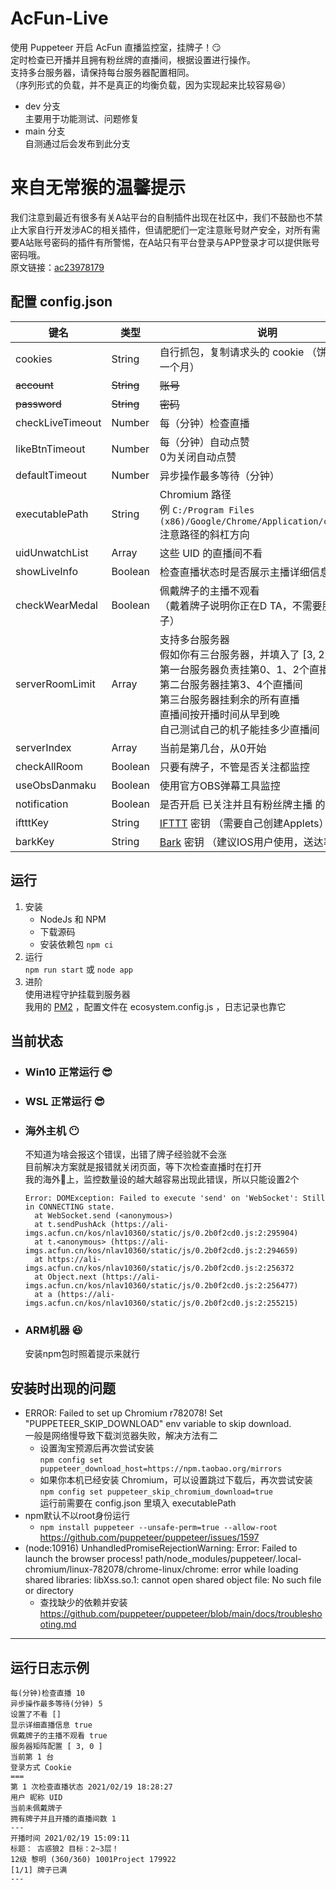 # AcFun-Live  
使用 Puppeteer 开启 AcFun 直播监控室，挂牌子！😏  
定时检查已开播并且拥有粉丝牌的直播间，根据设置进行操作。  
支持多台服务器，请保持每台服务器配置相同。  
（序列形式的负载，并不是真正的均衡负载，因为实现起来比较容易😆）  
- dev 分支  
主要用于功能测试、问题修复  
- main 分支  
自测通过后会发布到此分支  
  
# 来自无常猴的温馨提示  
我们注意到最近有很多有关A站平台的自制插件出现在社区中，我们不鼓励也不禁止大家自行开发涉AC的相关插件，但请肥肥们一定注意账号财产安全，对所有需要A站账号密码的插件有所警惕，在A站只有平台登录与APP登录才可以提供账号密码哦。  
原文链接：[ac23978179](https://www.acfun.cn/a/ac23978179)  
  
## 配置 config.json  
键名 | 类型 | 说明  
  --- | --- | ---  
cookies | String | 自行抓包，复制请求头的 cookie （饼干保质期一个月）
~~account~~ | ~~String~~ | ~~账号~~  
~~password~~ | ~~String~~ | ~~密码~~  
checkLiveTimeout | Number | 每（分钟）检查直播  
likeBtnTimeout | Number | 每（分钟）自动点赞 <br> 0为关闭自动点赞
defaultTimeout | Number | 异步操作最多等待（分钟）
executablePath | String | Chromium 路径 <br> 例 `C:/Program Files (x86)/Google/Chrome/Application/chrome.exe` <br> 注意路径的斜杠方向
uidUnwatchList | Array | 这些 UID 的直播间不看
showLiveInfo | Boolean | 检查直播状态时是否展示主播详细信息
checkWearMedal | Boolean | 佩戴牌子的主播不观看 <br> （戴着牌子说明你正在D TA，不需要服务器挂牌子）
serverRoomLimit | Array | 支持多台服务器 <br> 假如你有三台服务器，并填入了 [3, 2, 0]  <br>  第一台服务器负责挂第0、1、2个直播间 <br> 第二台服务器挂第3、4个直播间  <br>  第三台服务器挂剩余的所有直播   <br>  直播间按开播时间从早到晚 <br> 自己测试自己的机子能挂多少直播间 
serverIndex | Array | 当前是第几台，从0开始
checkAllRoom | Boolean | 只要有牌子，不管是否关注都监控
useObsDanmaku | Boolean | 使用官方OBS弹幕工具监控
notification | Boolean | 是否开启 已关注并且有粉丝牌主播 的开播通知
iftttKey | String | [IFTTT](https://github.com/Finb/Bark) 密钥 （需要自己创建Applets）
barkKey | String | [Bark](https://github.com/Finb/Bark) 密钥 （建议IOS用户使用，送达率高）
## 运行  
1. 安装  
    - NodeJs 和 NPM
    - 下载源码  
    - 安装依赖包 `npm ci`  
2. 运行  
  `npm run start` 或 `node app`  
3. 进阶  
  使用进程守护挂载到服务器  
  我用的 [PM2](https://pm2.keymetrics.io/) ，配置文件在 ecosystem.config.js ，日志记录也靠它

## 当前状态  
- ### Win10 正常运行 😎
- ### WSL 正常运行 😎
- ### 海外主机 😶  
  不知道为啥会报这个错误，出错了牌子经验就不会涨  
  目前解决方案就是报错就关闭页面，等下次检查直播时在打开  
  我的海外🐥上，监控数量设的越大越容易出现此错误，所以只能设置2个
  ```
  Error: DOMException: Failed to execute 'send' on 'WebSocket': Still in CONNECTING state.
    at WebSocket.send (<anonymous>)
    at t.sendPushAck (https://ali-imgs.acfun.cn/kos/nlav10360/static/js/0.2b0f2cd0.js:2:295904)
    at t.<anonymous> (https://ali-imgs.acfun.cn/kos/nlav10360/static/js/0.2b0f2cd0.js:2:294659)
    at https://ali-imgs.acfun.cn/kos/nlav10360/static/js/0.2b0f2cd0.js:2:256372
    at Object.next (https://ali-imgs.acfun.cn/kos/nlav10360/static/js/0.2b0f2cd0.js:2:256477)
    at a (https://ali-imgs.acfun.cn/kos/nlav10360/static/js/0.2b0f2cd0.js:2:255215)
  ```  
- ### ARM机器 😆  
  安装npm包时照着提示来就行  

## 安装时出现的问题
  * ERROR: Failed to set up Chromium r782078! Set  "PUPPETEER_SKIP_DOWNLOAD" env variable to skip download.  
  一般是网络慢导致下载浏览器失败，解决方法有二  
     -  设置淘宝预源后再次尝试安装    
     `npm config set puppeteer_download_host=https://npm.taobao.org/mirrors`  
     -  如果你本机已经安装 Chromium，可以设置跳过下载后，再次尝试安装  
     `npm config set puppeteer_skip_chromium_download=true`  
     运行前需要在 config.json 里填入 executablePath  
  * npm默认不以root身份运行  
     - `npm install puppeteer --unsafe-perm=true --allow-root`
  https://github.com/puppeteer/puppeteer/issues/1597
  * (node:10916) UnhandledPromiseRejectionWarning: Error: Failed to launch the browser process!
  path/node_modules/puppeteer/.local-chromium/linux-782078/chrome-linux/chrome: error while loading shared libraries: libXss.so.1: cannot open shared object file: No such file or directory
     - 查找缺少的依赖并安装  
  https://github.com/puppeteer/puppeteer/blob/main/docs/troubleshooting.md
---

## 运行日志示例  
```
每(分钟)检查直播 10
异步操作最多等待(分钟) 5
设置了不看 []
显示详细直播信息 true
佩戴牌子的主播不观看 true
服务器矩阵配置 [ 3, 0 ]
当前第 1 台
登录方式 Cookie
===
第 1 次检查直播状态 2021/02/19 18:28:27
用户 昵称 UID
当前未佩戴牌子
拥有牌子并且开播的直播间数 1
---
开播时间 2021/02/19 15:09:11
标题： 古惑狼2 目标：2~3层！
12级 黎明 (360/360) 1001Project 179922
[1/1] 牌子已满
---
```